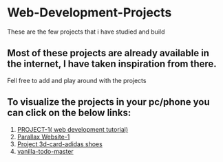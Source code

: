 # Web-Development-Projects
These are the few projects that i have studied and build

## Most of these projects are already available in the internet, I have taken inspiration from there.
Fell free to add and play around with the projects
## To visualize the projects in your pc/phone you can click on the below links:
1) [PROJECT-1( web development tutorial)](https://maaitrayo-project3.netlify.app)
2) [Parallax Website-1](https://maaitrayoproject1.netlify.app)
3) [Project 3d-card-adidas shoes](https://maaitrayo-project2.netlify.app)
4) [vanilla-todo-master](https://maaitrayo-project4.netlify.app)
